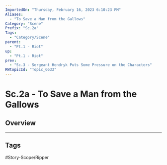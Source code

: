 ```yaml
---
ImportedOn: "Thursday, February 16, 2023 6:10:23 PM"
Aliases:
  - "To Save a Man from the Gallows"
Category: "Scene"
Prefix: "Sc.2a"
Tags:
  - "Category/Scene"
parent:
  - "Pt.1 - Riot"
up:
  - "Pt.1 - Riot"
prev:
  - "Sc.3 - Sergeant Hendryk Puts Some Pressure on the Characters"
RWtopicId: "Topic_6633"
---
```

# Sc.2a - To Save a Man from the Gallows
## Overview

---
## Tags
#Story-Scope/Ripper

